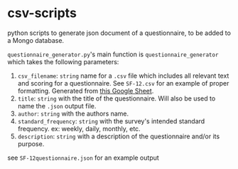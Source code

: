 # csv-scripts

python scripts to generate json document of a questionnaire, to be added to a Mongo database.

`questionnaire_generator.py`'s main function is
`questionnaire_generator` which takes the following parameters:
1. `csv_filename`: `string` name for a `.csv` file which includes all relevant text and scoring for a questionnaire. See `SF-12.csv` for an example of proper formatting. Generated from [this Google Sheet](https://docs.google.com/spreadsheets/d/1QSqy19XCddhdCWZ7mWeo-4cOWPriJMeyZc9HENoJ3hA/edit?usp=sharing).
2. `title`: `string` with the title of the questionnaire. Will also be used to name the `.json` output file.
3. `author`: `string` with the authors name. 
4. `standard_frequency`: `string` with the survey's intended standard frequency. ex: weekly, daily, monthly, etc.
5. `description`: `string` with a description of the questionnaire and/or its purpose.

see `SF-12questionnaire.json` for an example output
